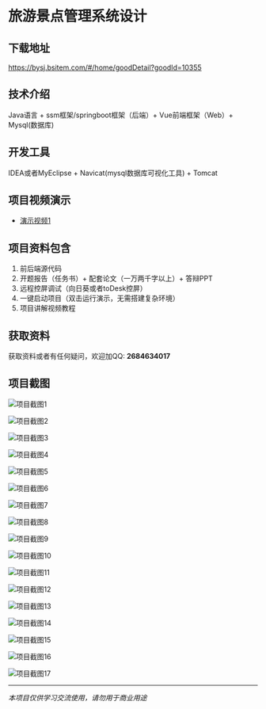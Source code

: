 # 旅游景点管理系统设计

## 下载地址
https://bysj.bsitem.com/#/home/goodDetail?goodId=10355

## 技术介绍
Java语言 + ssm框架/springboot框架（后端）+ Vue前端框架（Web）+ Mysql(数据库)

## 开发工具
IDEA或者MyEclipse + Navicat(mysql数据库可视化工具) + Tomcat

## 项目视频演示
- [演示视频1](https://graduation-images.oss-cn-beijing.aliyuncs.com/videos/828%E5%A5%97ssm%E5%BD%95%E5%83%8F/10355_ssm199%E6%97%85%E6%B8%B8%E6%99%AF%E7%82%B9%E7%AE%A1%E7%90%86%E7%B3%BB%E7%BB%9F%E8%AE%BE%E8%AE%A1%E5%BD%95%E5%83%8F.mp4)

## 项目资料包含
1. 前后端源代码
2. 开题报告（任务书）+ 配套论文（一万两千字以上）+ 答辩PPT
3. 远程控屏调试（向日葵或者toDesk控屏）
4. 一键启动项目（双击运行演示，无需搭建复杂环境）
5. 项目讲解视频教程

## 获取资料
获取资料或者有任何疑问，欢迎加QQ: **2684634017**

## 项目截图
![项目截图1](https://graduation-images.oss-cn-beijing.aliyuncs.com/图片/10355/毕设论坛项目主图.jpg)

![项目截图2](https://graduation-images.oss-cn-beijing.aliyuncs.com/图片/10355/1.png)

![项目截图3](https://graduation-images.oss-cn-beijing.aliyuncs.com/图片/10355/2.png)

![项目截图4](https://graduation-images.oss-cn-beijing.aliyuncs.com/图片/10355/3.png)

![项目截图5](https://graduation-images.oss-cn-beijing.aliyuncs.com/图片/10355/4.png)

![项目截图6](https://graduation-images.oss-cn-beijing.aliyuncs.com/图片/10355/5.png)

![项目截图7](https://graduation-images.oss-cn-beijing.aliyuncs.com/图片/10355/6.png)

![项目截图8](https://graduation-images.oss-cn-beijing.aliyuncs.com/图片/10355/7.png)

![项目截图9](https://graduation-images.oss-cn-beijing.aliyuncs.com/图片/10355/8.png)

![项目截图10](https://graduation-images.oss-cn-beijing.aliyuncs.com/图片/10355/9.png)

![项目截图11](https://graduation-images.oss-cn-beijing.aliyuncs.com/图片/10355/10.png)

![项目截图12](https://graduation-images.oss-cn-beijing.aliyuncs.com/图片/10355/11.png)

![项目截图13](https://graduation-images.oss-cn-beijing.aliyuncs.com/图片/10355/12.png)

![项目截图14](https://graduation-images.oss-cn-beijing.aliyuncs.com/图片/10355/13.png)

![项目截图15](https://graduation-images.oss-cn-beijing.aliyuncs.com/图片/10355/14.png)

![项目截图16](https://graduation-images.oss-cn-beijing.aliyuncs.com/图片/10355/15.png)

![项目截图17](https://graduation-images.oss-cn-beijing.aliyuncs.com/图片/10355/16.png)

---
*本项目仅供学习交流使用，请勿用于商业用途*
